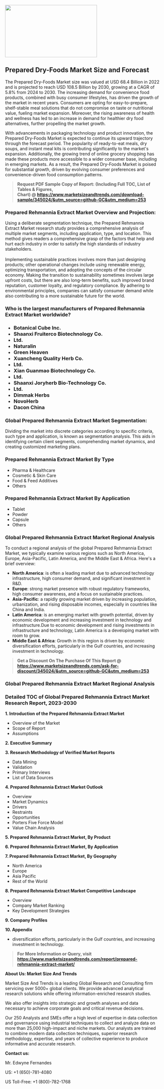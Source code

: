 <p><img class="alignnone size-medium wp-image-20088" src="https://ffe5etoiles.com/wp-content/uploads/2024/12/MST1-300x171.png" alt="" width="300" height="171" /></p><h2>Prepared Dry-Foods Market Size and Forecast</h2><p>The Prepared Dry-Foods Market size was valued at USD 68.4 Billion in 2022 and is projected to reach USD 108.5 Billion by 2030, growing at a CAGR of 5.8% from 2024 to 2030. The increasing demand for convenience food products, combined with busy consumer lifestyles, has driven the growth of the market in recent years. Consumers are opting for easy-to-prepare, shelf-stable meal solutions that do not compromise on taste or nutritional value, fueling market expansion. Moreover, the rising awareness of health and wellness has led to an increase in demand for healthier dry food alternatives, further propelling the market growth.</p><p>With advancements in packaging technology and product innovation, the Prepared Dry-Foods Market is expected to continue its upward trajectory through the forecast period. The popularity of ready-to-eat meals, dry soups, and instant meal kits is contributing significantly to the market's expansion. Additionally, the growing trend of online grocery shopping has made these products more accessible to a wider consumer base, including in emerging markets. As a result, the Prepared Dry-Foods Market is poised for substantial growth, driven by evolving consumer preferences and convenience-driven food consumption patterns.</p></p><blockquote id="" class=""><strong>Request PDF Sample Copy of Report: (Including Full TOC, List of Tables &amp; Figures, Chart)&nbsp;@&nbsp;<strong><a href="https://www.marketsizeandtrends.com/download-sample/345024/&utm_source=github-GC&utm_medium=253" target="_blank">https://www.marketsizeandtrends.com/download-sample/345024/&utm_source=github-GC&utm_medium=253</a></strong></strong></blockquote><h3 id="" class="">Prepared Rehmannia Extract Market&nbsp;Overview and Projection:</h3><p id="" class="">Using a deliberate segmentation technique, the Prepared Rehmannia Extract Market research study provides a comprehensive analysis of multiple market segments, including application, type, and location. This method gives readers a comprehensive grasp of the factors that help and hurt each industry in order to satisfy the high standards of industry stakeholders. <br /> <br />Implementing sustainable practices involves more than just designing products; other operational changes include using renewable energy, optimizing transportation, and adopting the concepts of the circular economy. Making the transition to sustainability sometimes involves large upfront costs, but there are also long-term benefits, such improved brand reputation, customer loyalty, and regulatory compliance. By adhering to environmental principles, companies can satisfy consumer demand while also contributing to a more sustainable future for the world.</p><h3 id="" class="">Who is the largest manufacturers of&nbsp;Prepared Rehmannia Extract Market worldwide?</h3><h3 class=""><p><ul><li>Botanical Cube Inc. </li><li> Shaanxi Fruiterco Biotechnology Co. </li><li> Ltd. </li><li> Naturalin </li><li> Green Heaven </li><li> Xuancheng Quality Herb Co. </li><li> Ltd. </li><li> Xian Guanmao Biotechnology Co. </li><li> Ltd. </li><li> Shaanxi Joryherb Bio-Technology Co. </li><li> Ltd. </li><li> Dimmak Herbs </li><li> NovoHerb </li><li> Dacon China</li></ul></p></h3><h3 id="" class="">Global&nbsp;Prepared Rehmannia Extract Market Segmentation:</h3><p id="" class="">Dividing the market into discrete categories according to specific criteria, such type and application, is known as segmentation analysis. This aids in identifying certain client segments, comprehending market dynamics, and creating customized marketing plans.</p><h3 id="" class="">Prepared Rehmannia Extract Market&nbsp;By Type</h3><p><p><ul><li>Pharma & Healthcare</li><li> Cosmetic & Skin Care</li><li> Food & Feed Additives</li><li> Others</p></li></ul></p></p><h3 id="" class="">Prepared Rehmannia Extract Market&nbsp;By Application</h3><p class=""><p><ul><li>Tablet</li><li> Powder</li><li> Capsule</li><li> Others</li></ul></p></p><h3 id="" class="">Global Prepared Rehmannia Extract Market Regional Analysis</h3><p id="" class="">To conduct a regional analysis of the global Prepared Rehmannia Extract Market, we typically examine various regions such as North America, Europe, Asia-Pacific, Latin America, and the Middle East &amp; Africa. Here's a brief overview:</p><ul><li><strong>North America</strong>: is often a leading market due to advanced technology infrastructure, high consumer demand, and significant investment in R&amp;D.</li><li><strong>Europe</strong>: strong market presence with robust regulatory frameworks, high consumer awareness, and a focus on sustainable practices.</li><li><strong>Asia-Pacific</strong>: a rapidly growing market driven by increasing population, urbanization, and rising disposable incomes, especially in countries like China and India.</li><li><strong>Latin America</strong>: is an emerging market with growth potential, driven by economic development and increasing investment in technology and infrastructure.Due to economic development and rising investments in infrastructure and technology, Latin America is a developing market with room to grow.</li><li><strong>Middle East &amp; Africa</strong>: Growth in this region is driven by economic diversification efforts, particularly in the Gulf countries, and increasing investment in technology.</li></ul><blockquote id="" class=""><strong>Get a Discount On The Purchase Of This Report @ <strong><a href="https://www.marketsizeandtrends.com/ask-for-discount/345024/&utm_source=github-GC&utm_medium=253" target="_blank">https://www.marketsizeandtrends.com/ask-for-discount/345024/&utm_source=github-GC&utm_medium=253</a></strong></strong></blockquote><h3 id="" class="">Global Prepared Rehmannia Extract Market Regional Analysis</h3><h3 id="" class="">Detailed TOC of Global Prepared Rehmannia Extract Market Research Report, 2023-2030</h3><p id="" class=""><strong>1. Introduction of the Prepared Rehmannia Extract Market</strong></p><ul><li>Overview of the Market</li><li>Scope of Report</li><li>Assumptions</li></ul><p id="" class=""><strong>2. Executive Summary</strong></p><p id="" class=""><strong>3. Research Methodology of Verified Market Reports</strong></p><ul><li>Data Mining</li><li>Validation</li><li>Primary Interviews</li><li>List of Data Sources</li></ul><p id="" class=""><strong>4. Prepared Rehmannia Extract Market Outlook</strong></p><ul><li>Overview</li><li>Market Dynamics</li><li>Drivers</li><li>Restraints</li><li>Opportunities</li><li>Porters Five Force Model</li><li>Value Chain Analysis</li></ul><p id="" class=""><strong>5. Prepared Rehmannia Extract Market, By Product</strong></p><p id="" class=""><strong>6. Prepared Rehmannia Extract Market, By Application</strong></p><p id="" class=""><strong>7. Prepared Rehmannia Extract Market, By Geography</strong></p><ul><li>North America</li><li>Europe</li><li>Asia Pacific</li><li>Rest of the World</li></ul><p id="" class=""><strong>8. Prepared Rehmannia Extract Market Competitive Landscape</strong></p><ul><li>Overview</li><li>Company Market Ranking</li><li>Key Development Strategies</li></ul><p id="" class=""><strong>9. Company Profiles</strong></p><p id="" class=""><strong>10. Appendix</strong></p><ul><li>diversification efforts, particularly in the Gulf countries, and increasing investment in technology.</li></ul><blockquote id="" class=""><strong>For More Information or Query, visit <strong><strong><a href="https://www.marketsizeandtrends.com/report/prepared-rehmannia-extract-market/" target="_blank">https://www.marketsizeandtrends.com/report/prepared-rehmannia-extract-market/</a></strong></strong></strong></blockquote><p id="" class=""><strong>About Us: Market Size And Trends</strong></p><p id="" class="">Market Size And Trends is a leading Global Research and Consulting firm servicing over 5000+ global clients. We provide advanced analytical research solutions while offering information-enriched research studies.</p><p id="" class="">We also offer insights into strategic and growth analyses and data necessary to achieve corporate goals and critical revenue decisions.</p><p id="" class="">Our 250 Analysts and SMEs offer a high level of expertise in data collection and governance using industrial techniques to collect and analyze data on more than 25,000 high-impact and niche markets. Our analysts are trained to combine modern data collection techniques, superior research methodology, expertise, and years of collective experience to produce informative and accurate research.</p><p id="" class=""><strong>Contact us:</strong></p><p id="" class="">Mr. Edwyne Fernandes</p><p id="" class="">US: +1 (650)-781-4080</p><p id="" class="">US Toll-Free: +1 (800)-782-1768</p>
